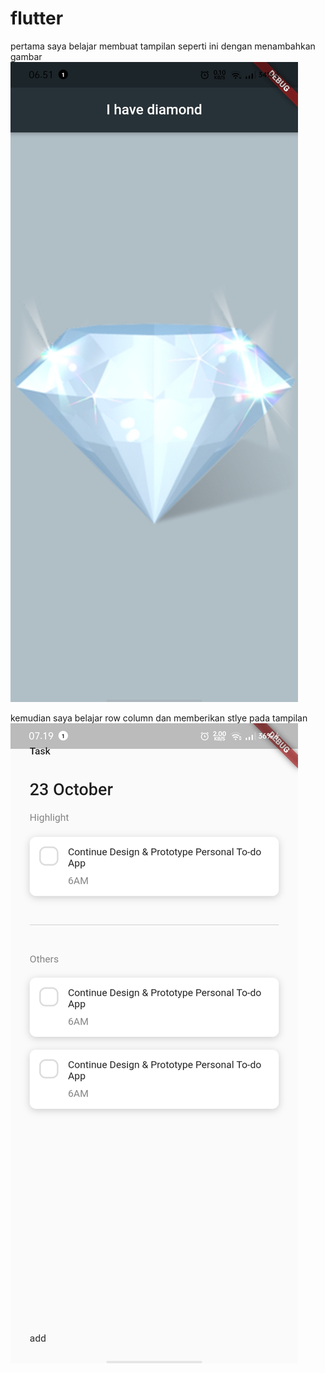 # flutter
pertama saya belajar membuat tampilan seperti ini dengan menambahkan gambar
![demogif](https://github.com/ardhisaif/flutter/blob/main/WhatsApp%20Image%202021-08-26%20at%2006.53.00.jpeg)

kemudian saya belajar row column dan memberikan stlye pada tampilan
![demogif](https://github.com/ardhisaif/flutter/blob/main/WhatsApp%20Image%202021-08-26%20at%2007.19.32.jpeg)
